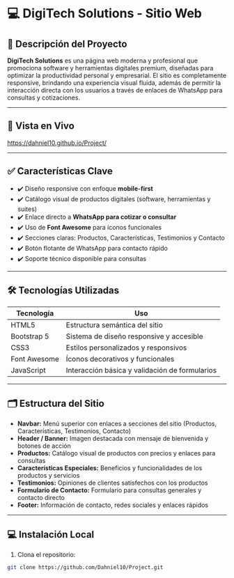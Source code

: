 # 💻 DigiTech Solutions - Sitio Web

## 🚀 Descripción del Proyecto
**DigiTech Solutions** es una página web moderna y profesional que promociona software y herramientas digitales premium, diseñadas para optimizar la productividad personal y empresarial. El sitio es completamente responsive, brindando una experiencia visual fluida, además de permitir la interacción directa con los usuarios a través de enlaces de WhatsApp para consultas y cotizaciones.

---

## 🔗 Vista en Vivo

https://dahniel10.github.io/Project/

---

## ✅ Características Clave

- ✔️ Diseño responsive con enfoque **mobile-first**
- ✔️ Catálogo visual de productos digitales (software, herramientas y suites)
- ✔️ Enlace directo a **WhatsApp para cotizar o consultar**
- ✔️ Uso de **Font Awesome** para íconos funcionales
- ✔️ Secciones claras: Productos, Características, Testimonios y Contacto
- ✔️ Botón flotante de WhatsApp para contacto rápido
- ✔️ Soporte técnico disponible para consultas

---

## 🛠️ Tecnologías Utilizadas

| Tecnología     | Uso                                     |
|----------------|----------------------------------------|
| HTML5          | Estructura semántica del sitio         |
| Bootstrap 5    | Sistema de diseño responsive y accesible|
| CSS3           | Estilos personalizados y responsivos   |
| Font Awesome   | Íconos decorativos y funcionales       |
| JavaScript     | Interacción básica y validación de formularios |

---

## 🗂️ Estructura del Sitio

- **Navbar:** Menú superior con enlaces a secciones del sitio (Productos, Características, Testimonios, Contacto)
- **Header / Banner:** Imagen destacada con mensaje de bienvenida y botones de acción
- **Productos:** Catálogo visual de productos con precios y enlaces para consultas
- **Características Especiales:** Beneficios y funcionalidades de los productos y servicios
- **Testimonios:** Opiniones de clientes satisfechos con los productos
- **Formulario de Contacto:** Formulario para consultas generales y contacto directo
- **Footer:** Información de contacto, redes sociales y enlaces rápidos

---

## 💻 Instalación Local

1. Clona el repositorio:

```bash
git clone https://github.com/Dahniel10/Project.git
